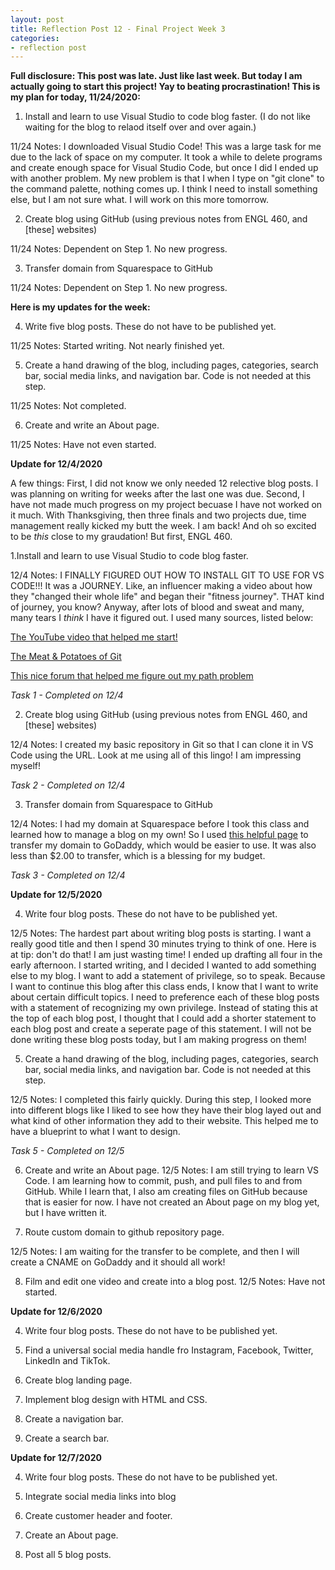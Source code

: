 ```yaml
---
layout: post
title: Reflection Post 12 - Final Project Week 3
categories:
- reflection post
---
```


**Full disclosure: This post was late. Just like last week. But today I am actually going to start this project! Yay to beating procrastination! This is my plan for today, 11/24/2020:**

1. Install and learn to use Visual Studio to code blog faster. (I do not like waiting for the blog to relaod itself over and over again.)
 
 11/24 Notes: I downloaded Visual Studio Code! This was a large task for me due to the lack of space on my computer. It took a while to delete programs and create enough space for Visual Studio Code, but once I did I ended up with another problem. My new problem is that I when I type on "git clone" to the command palette, nothing comes up. I think I need to install something else, but I am not sure what. I will work on this more tomorrow.

2. Create blog using GitHub (using previous notes from ENGL 460, and [these] websites)
  
  11/24 Notes: Dependent on Step 1. No new progress.
  
3. Transfer domain from Squarespace to GitHub
  
  11/24 Notes: Dependent on Step 1. No new progress.
  
 **Here is my updates for the week:**

4. Write five blog posts. These do not have to be published yet.
 
 11/25 Notes: Started writing. Not nearly finished yet.

5. Create a hand drawing of the blog, including pages, categories, search bar, social media links, and navigation bar. Code is not needed at this step.
  
  11/25 Notes: Not completed.
  
6. Create and write an About page.
  
  11/25 Notes: Have not even started.
  
  **Update for 12/4/2020**
 
 A few things: First, I did not know we only needed 12 relective blog posts. I was planning on writing for weeks after the last one was due. Second, I have not made much progress on my project becuase I have not worked on it much. With Thanksgiving, then three finals and two projects due, time management really kicked my butt the week. I am back! And oh so excited to be *this* close to my graudation! But first, ENGL 460.

1.Install and learn to use Visual Studio to code blog faster.
  
  12/4 Notes: I FINALLY FIGURED OUT HOW TO INSTALL GIT TO USE FOR VS CODE!!! It was a JOURNEY. Like, an influencer making a video about how they "changed their whole life" and began their "fitness journey". THAT kind of journey, you know? Anyway, after lots of blood and sweat and many, many tears I *think* I have it figured out. I used many sources, listed below:
 
 [The YouTube video that helped me start!](https://www.youtube.com/watch?v=VOwyH2-VCVY)
 
 [The Meat & Potatoes of Git](https://git-scm.com/book/en/v2/Getting-Started-First-Time-Git-Setup)
 
 [This nice forum that helped me figure out my path problem](https://stackoverflow.com/questions/29971624/visual-studio-code-cannot-detect-installed-git)
 
 *Task 1 - Completed on 12/4*

2. Create blog using GitHub (using previous notes from ENGL 460, and [these] websites)
  
  12/4 Notes: I created my basic repository in Git so that I can clone it in VS Code using the URL. Look at me using all of this lingo! I am impressing myself!
  
  *Task 2 - Completed on 12/4*

3. Transfer domain from Squarespace to GitHub
  
  12/4 Notes: I had my domain at Squarespace before I took this class and learned how to manage a blog on my own! So I used [this helpful page](https://support.squarespace.com/hc/en-us/articles/205812338-Transferring-a-domain-away-from-Squarespace) to transfer my domain to GoDaddy, which would be easier to use. It was also less than $2.00 to transfer, which is a blessing for my budget.
  
  *Task 3 - Completed on 12/4*

  **Update for 12/5/2020**

4. Write four blog posts. These do not have to be published yet.

12/5 Notes: The hardest part about writing blog posts is starting. I want a really good title and then I spend 30 minutes trying to think of one. Here is at tip: don't do that! I am just wasting time! I ended up drafting all four in the early afternoon. I started writing, and I decided I wanted to add something else to my blog. I want to add a statement of privilege, so to speak. Because I want to continue this blog after this class ends, I know that I want to write about certain difficult topics. I need to preference each of these blog posts with a statement of recognizing my own privilege. Instead of stating this at the top of each blog post, I thought that I could add a shorter statement to each blog post and create a seperate page of this statement. I will not be done writing these blog posts today, but I am making progress on them!

5. Create a hand drawing of the blog, including pages, categories, search bar, social media links, and navigation bar. Code is not needed at this step.

12/5 Notes: I completed this fairly quickly. During this step, I looked more into different blogs like I liked to see how they have their blog layed out and what kind of other information they add to their website. This helped me to have a blueprint to what I want to design.

*Task 5 - Completed on 12/5*

6. Create and write an About page.
12/5 Notes: I am still trying to learn VS Code. I am learning how to commit, push, and pull files to and from GitHub. While I learn that, I also am creating files on GitHub because that is easier for now. I have not created an About page on my blog yet, but I have written it.

7. Route custom domain to github repository page.

12/5 Notes: I am waiting for the transfer to be complete, and then I will create a CNAME on GoDaddy and it should all work!

8. Film and edit one video and create into a blog post.
12/5 Notes: Have not started.

  **Update for 12/6/2020**

4. Write four blog posts. These do not have to be published yet.

9. Find a universal social media handle fro Instagram, Facebook, Twitter, LinkedIn and TikTok.

10. Create blog landing page.

11. Implement blog design with HTML and CSS.

12. Create a navigation bar.

13. Create a search bar.

  **Update for 12/7/2020**

4. Write four blog posts. These do not have to be published yet.

14. Integrate social media links into blog

15. Create customer header and footer.

16. Create an About page.

17. Post all 5 blog posts.
